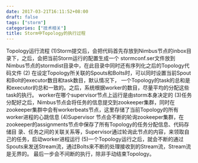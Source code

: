 ```yaml
---
date: 2017-03-21T16:11:52+08:00
draft: false
tags: ["storm"]
categories: ["技术相关"]
title: Storm中Topology的执行过程
---
```


Topology运行流程
    (1)Storm提交后，会把代码首先存放到Nimbus节点的inbox目录下，之后，会把当前Storm运行的配置生成一个 stormconf.ser文件放到Nimbus节点的stormdist目录中，在此目录中同时还有序列化之后的Topology代码文件 
    (2) 在设定Topology所关联的Spouts和Bolts时，可以同时设置当前Spout和Bolt的executor数目和task数目，默认情况下， 一个Topology的task的总和是和executor的总和一致的。之后，系统根据worker的数目，尽量平均的分配这些task的执行。 worker在哪个supervisor节点上运行是由storm本身决定的 
    (3)任务分配好之后，Nimbus节点会将任务的信息提交到zookeeper集群，同时在zookeeper集群中会有workerbeats节点，这里存储了当前Topology的所有worker进程的心跳信息 
    (4)Supervisor 节点会不断的轮询zookeeper集群，在zookeeper的assignments节点中保存了所有Topology的任务分配信息、代码存储目 录、任务之间的关联关系等，Supervisor通过轮询此节点的内容，来领取自己的任务，启动worker进程运行 
    (5)一个Topology运行之后，就会不断的通过Spouts来发送Stream流，通过Bolts来不断的处理接收到的Stream流，Stream流是无界的。 
    最后一步会不间断的执行，除非手动结束Topology。 